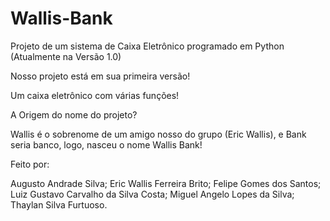 # Wallis-Bank
Projeto de um sistema de Caixa Eletrônico programado em Python (Atualmente na Versão 1.0)

Nosso projeto está em sua primeira versão!

Um caixa eletrônico com várias funções!

A Origem do nome do projeto? 

Wallis é o sobrenome de um amigo nosso do grupo (Eric Wallis), e Bank seria banco, logo, nasceu o nome Wallis Bank!


Feito por: 

Augusto Andrade Silva;
Eric Wallis Ferreira Brito;
Felipe Gomes dos Santos;
Luiz Gustavo Carvalho da Silva Costa;
Miguel Angelo Lopes da Silva;
Thaylan Silva Furtuoso.
